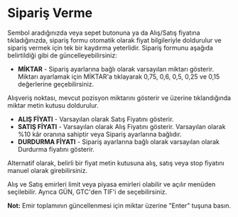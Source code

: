 # **Sipariş Verme**

Sembol aradığınızda veya sepet butonuna ya da Alış/Satış fiyatına tıkladığınızda, sipariş formu otomatik olarak fiyat bilgileriyle doldurulur ve sipariş vermek için tek bir kaydırma yeterlidir.
Sipariş formunu aşağıda belirtildiği gibi de güncelleyebilirsiniz:

- **MİKTAR** - Sipariş ayarlarına bağlı olarak varsayılan miktarı gösterir. Miktarı ayarlamak için MİKTAR'a tıklayarak 0,75, 0,6, 0,5, 0,25 ve 0,15 değerlerine geçebilirsiniz.

Alışveriş noktası, mevcut pozisyon miktarını gösterir ve üzerine tıklandığında miktar metin kutusu doldurulur.
- **ALIŞ FİYATI** - Varsayılan olarak Satış Fiyatını gösterir.
- **SATIŞ FİYATI** - Varsayılan olarak Alış Fiyatını gösterir. Varsayılan olarak %10 kâr oranına sahiptir veya Sipariş ayarlarına bağlıdır.
- **DURDURMA FİYATI** - Sipariş ayarlarına bağlı olarak varsayılan olarak Durdurma fiyatını gösterir.

Alternatif olarak, belirli bir fiyat metin kutusuna alış, satış veya stop fiyatını manuel olarak girebilirsiniz.

Alış ve Satış emirleri limit veya piyasa emirleri olabilir ve açılır menüden seçilebilir. Ayrıca GÜN, GTC'den TIF'i de seçebilirsiniz.

**Not:** Emir toplamının güncellenmesi için miktar üzerine "Enter" tuşuna basın.